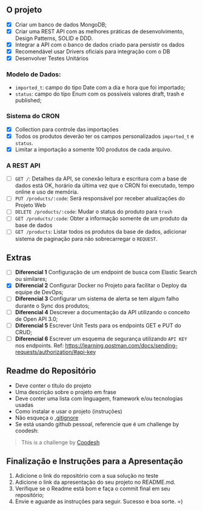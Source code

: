 ## O projeto

- [X] Criar um banco de dados MongoDB;
- [X] Criar uma REST API com as melhores práticas de desenvolvimento, Design Patterns, SOLID e DDD.
- [X] Integrar a API com o banco de dados criado para persistir os dados
- [X] Recomendável usar Drivers oficiais para integração com o DB
- [X] Desenvolver Testes Unitários

### Modelo de Dados:

- `imported_t`: campo do tipo Date com a dia e hora que foi importado;
- `status`: campo do tipo Enum com os possíveis valores draft, trash e published;

### Sistema do CRON

- [X] Collection para controle das importações
- [X] Todos os produtos deverão ter os campos personalizados `imported_t` e `status`.
- [X] Limitar a importação a somente 100 produtos de cada arquivo.

### A REST API

- [ ] `GET /`: Detalhes da API, se conexão leitura e escritura com a base de dados está OK, horário da última vez que o CRON foi executado, tempo online e uso de memória.
- [ ] `PUT /products/:code`: Será responsável por receber atualizações do Projeto Web
- [ ] `DELETE /products/:code`: Mudar o status do produto para `trash`
- [ ] `GET /products/:code`: Obter a informação somente de um produto da base de dados
- [ ] `GET /products`: Listar todos os produtos da base de dados, adicionar sistema de paginação para não sobrecarregar o `REQUEST`.

## Extras

- [ ] **Diferencial 1** Configuração de um endpoint de busca com Elastic Search ou similares;
- [X] **Diferencial 2** Configurar Docker no Projeto para facilitar o Deploy da equipe de DevOps;
- [ ] **Diferencial 3** Configurar um sistema de alerta se tem algum falho durante o Sync dos produtos;
- [ ] **Diferencial 4** Descrever a documentação da API utilizando o conceito de Open API 3.0;
- [ ] **Diferencial 5** Escrever Unit Tests para os endpoints  GET e PUT do CRUD;
- [ ] **Diferencial 6** Escrever um esquema de segurança utilizando `API KEY` nos endpoints. Ref: https://learning.postman.com/docs/sending-requests/authorization/#api-key

## Readme do Repositório

- Deve conter o título do projeto
- Uma descrição sobre o projeto em frase
- Deve conter uma lista com linguagem, framework e/ou tecnologias usadas
- Como instalar e usar o projeto (instruções)
- Não esqueça o [.gitignore](https://www.toptal.com/developers/gitignore)
- Se está usando github pessoal, referencie que é um challenge by coodesh:

> This is a challenge by [Coodesh](https://coodesh.com/)

## Finalização e Instruções para a Apresentação

1. Adicione o link do repositório com a sua solução no teste
2. Adicione o link da apresentação do seu projeto no README.md.
3. Verifique se o Readme está bom e faça o commit final em seu repositório;
4. Envie e aguarde as instruções para seguir. Sucesso e boa sorte. =)
